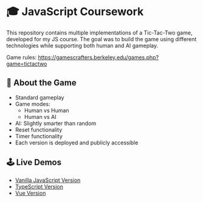 # 🎓 JavaScript Coursework

This repository contains multiple implementations of a Tic-Tac-Two game, developed for my JS course. The goal was to build the game using different technologies while supporting both human and AI gameplay.

Game rules: https://gamescrafters.berkeley.edu/games.php?game=tictactwo

## 🧠 About the Game

- Standard gameplay
- Game modes:
  - Human vs Human
  - Human vs AI
- AI: Slightly smarter than random
- Reset functionality
- Timer functionality
- Each version is deployed and publicly accessible

## 🕹️ Live Demos

- [Vanilla JavaScript Version](https://enos.itcollege.ee/~anrokk/tic-tac-two)
- [TypeScript Version](https://enos.itcollege.ee/~anrokk/tic-tac-two-ts)
- [Vue Version](https://enos.itcollege.ee/~anrokk/tic-tac-two-vue)
